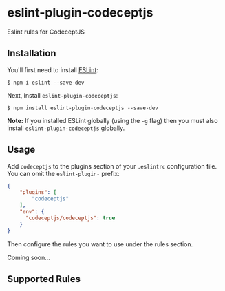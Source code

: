 # eslint-plugin-codeceptjs

Eslint rules for CodeceptJS

## Installation

You'll first need to install [ESLint](http://eslint.org):

```
$ npm i eslint --save-dev
```

Next, install `eslint-plugin-codeceptjs`:

```
$ npm install eslint-plugin-codeceptjs --save-dev
```

**Note:** If you installed ESLint globally (using the `-g` flag) then you must also install `eslint-plugin-codeceptjs` globally.

## Usage

Add `codeceptjs` to the plugins section of your `.eslintrc` configuration file. You can omit the `eslint-plugin-` prefix:

```json
{
    "plugins": [
        "codeceptjs"
    ],
    "env": {
      "codeceptjs/codeceptjs": true
    }
}
```


Then configure the rules you want to use under the rules section.

Coming soon...

## Supported Rules






